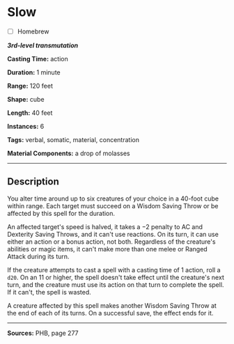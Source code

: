 # Slow

- [ ] Homebrew

***3rd-level transmutation***

**Casting Time:** action

**Duration:** 1 minute

**Range:** 120 feet

**Shape:** cube

**Length:** 40 feet

**Instances:** 6

**Tags:** verbal, somatic, material, concentration

**Material Components:** a drop of molasses

---

## Description
You alter time around up to six creatures of your choice in a 40-foot cube within range.
Each target must succeed on a Wisdom Saving Throw or be affected by this spell for the duration.

An affected target's speed is halved, it takes a −2 penalty to AC and Dexterity Saving Throws, and it can't use reactions.
On its turn, it can use either an action or a bonus action, not both.
Regardless of the creature's abilities or magic items, it can't make more than one melee or Ranged Attack during its turn.

If the creature attempts to cast a spell with a casting time of 1 action, roll a `d20`.
On an 11 or higher, the spell doesn't take effect until the creature's next turn, and the creature must use its action on that turn to complete the spell.
If it can't, the spell is wasted.

A creature affected by this spell makes another Wisdom Saving Throw at the end of each of its turns.
On a successful save, the effect ends for it.

---

**Sources:** PHB, page 277
